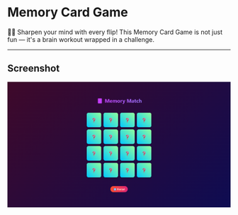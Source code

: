 # Memory Card Game
🧠✨ Sharpen your mind with every flip! This Memory Card Game is not just fun — it's a brain workout wrapped in a challenge.

---

## Screenshot

![Screenshot](images/screenshot.png)
